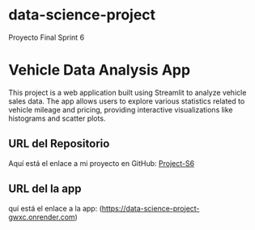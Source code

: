 # data-science-project
Proyecto  Final Sprint 6
# Vehicle Data Analysis App

This project is a web application built using Streamlit to analyze vehicle sales data. The app allows users to explore various statistics related to vehicle mileage and pricing, providing interactive visualizations like histograms and scatter plots.

## URL del Repositorio
Aquí está el enlace a mi proyecto en GitHub: [Project-S6](https://github.com/lesloyola/Project-S6.git)
## URL del la app
quí está el enlace a la app: (https://data-science-project-gwxc.onrender.com)